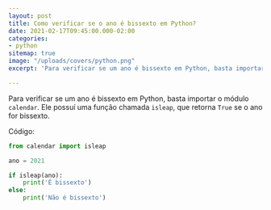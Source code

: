```yaml
---
layout: post
title: Como verificar se o ano é bissexto em Python?
date: 2021-02-17T09:45:00.000-02:00
categories:
- python
sitemap: true
image: "/uploads/covers/python.png"
excerpt: 'Para verificar se um ano é bissexto em Python, basta importar calendar. Ele possuí uma função chamada isleap, que retorna True se o ano for bissexto.'

---
```


Para verificar se um ano é bissexto em Python, basta importar o módulo `calendar`. Ele possuí uma função chamada `isleap`, que retorna `True` se o ano for bissexto.

Código:

```python
from calendar import isleap

ano = 2021

if isleap(ano):
    print('É bissexto')
else:
    print('Não é bissexto')
```